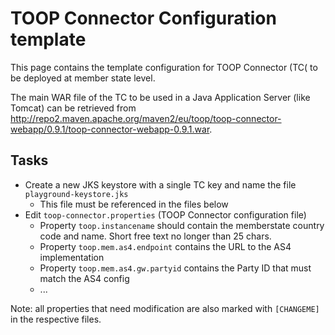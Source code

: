 # TOOP Connector Configuration template

This page contains the template configuration for TOOP Connector (TC( to be deployed at member state level.

The main WAR file of the TC to be used in a Java Application Server (like Tomcat) can be retrieved from http://repo2.maven.apache.org/maven2/eu/toop/toop-connector-webapp/0.9.1/toop-connector-webapp-0.9.1.war. 

## Tasks

* Create a new JKS keystore with a single TC key and name the file `playground-keystore.jks`
    * This file must be referenced in the files below
* Edit `toop-connector.properties` (TOOP Connector configuration file)
    * Property `toop.instancename` should contain the memberstate country code and name. Short free text no longer than 25 chars.
    * Property `toop.mem.as4.endpoint` contains the URL to the AS4 implementation
    * Property `toop.mem.as4.gw.partyid` contains the Party ID that must match the AS4 config
    * ...

Note: all properties that need modification are also marked with `[CHANGEME]` in the respective files.
